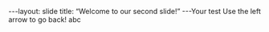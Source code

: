 ---layout: slide
title: “Welcome to our second slide!”
---Your test
Use the left arrow to go back!
abc
